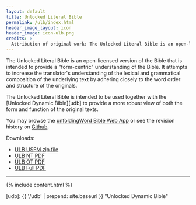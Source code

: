 ```yaml
---
layout: default
title: Unlocked Literal Bible
permalink: /ulb/index.html
header_image_layout: icon
header_image: icon-ulb.png
credits: >
  Attribution of original work: The Unlocked Literal Bible is an open-licensed revision of the *1901 American Standard Version* now in the public domain.
---
```


The Unlocked Literal Bible is an open-licensed version of the Bible that is intended to provide a "form-centric" understanding of the Bible. It attempts to increase the translator's understanding of the lexical and grammatical composition of the underlying text by adhering closely to the word order and structure of the originals.

The Unlocked Literal Bible is intended to be used together with the [Unlocked Dynamic Bible][udb] to provide a more robust view of both the form and function of the original texts.

You may browse the [unfoldingWord Bible Web App](https://bible.unfoldingword.org/) or see the revision history on [Github](https://github.com/unfoldingWord/ulb-en).

Downloads:

* [ULB USFM zip file](https://github.com/unfoldingWord/ulb-en/archive/master.zip)
* [ULB NT PDF](https://api.unfoldingword.org/ulb/txt/1/ulb-en/ULB-NT.pdf)
* [ULB OT PDF](https://api.unfoldingword.org/ulb/txt/1/ulb-en/ULB-OT.pdf)
* [ULB Full PDF](https://api.unfoldingword.org/ulb/txt/1/ulb-en/ULB.pdf)


* * * * *

{% include content.html %}


[udb]: {{ '/udb' | prepend: site.baseurl }} "Unlocked Dynamic Bible"
